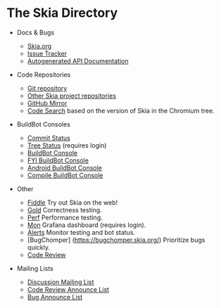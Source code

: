 The Skia Directory
==================

*   Docs & Bugs
    -   [Skia.org](https://skia.org/)
    -   [Issue Tracker](https://bug.skia.org/)
    -   [Autogenerated API Documentation](https://api.skia.org)

*   Code Repositories
    -   [Git repository](https://skia.googlesource.com/skia/)
    -   [Other Skia project repositories](https://skia.googlesource.com/)
    -   [GitHub Mirror](https://github.com/google/skia)
    -   [Code Search](https://cs.skia.org) based on the version of Skia in the
        Chromium tree.

*   BuildBot Consoles
    -   [Commit Status](https://status.skia.org/)
    -   [Tree Status](https://tree-status.skia.org/) (requires login)
    -   [BuildBot Console](https://build.chromium.org/p/client.skia/console)
    -   [FYI BuildBot
        Console](https://build.chromium.org/p/client.skia.fyi/console)
    -   [Android BuildBot
        Console](https://build.chromium.org/p/client.skia.android/console)
    -   [Compile BuildBot
        Console](https://build.chromium.org/p/client.skia.compile/console)

*   Other
    -   [Fiddle](https://fiddle.skia.org/) Try out Skia on the web!
    -   [Gold](https://gold.skia.org/) Correctness testing.
    -   [Perf](https://perf.skia.org/) Performance testing.
    -   [Mon](https://mon.skia.org/) Grafana dashboard (requires login).
    -   [Alerts](https://alerts.skia.org/) Monitor testing and bot status.
    -   [BugChomper] (https://bugchomper.skia.org/) Prioritize bugs quickly.
    -   [Code Review](https://skia-review.googlesource.com/)

*   Mailing Lists
    -   [Discussion Mailing List](https://groups.google.com/group/skia-discuss)
    -   [Code Review Announce
        List](https://groups.google.com/a/skia.org/forum/#!forum/reviews)
    -   [Bug Announce
        List](https://groups.google.com/a/skia.org/forum/#!forum/bugs)

